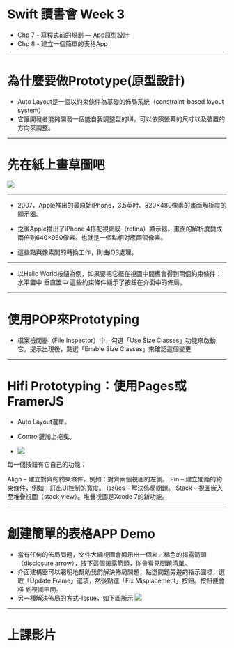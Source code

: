 # Swift 讀書會 Week 3
* Chp 7 - 寫程式前的規劃 — App原型設計
* Chp 8 - 建立一個簡單的表格App

---

# 為什麼要做Prototype(原型設計)

* Auto Layout是一個以約束條件為基礎的佈局系統（constraint-based layout system）
* 它讓開發者能夠開發一個能自我調整型的UI，可以依照螢幕的尺寸以及裝置的方向來調整。

---

# 先在紙上畫草圖吧
![](https://i.imgur.com/vlekyyd.png)

---

* 2007，Apple推出的最原始iPhone，3.5英吋、320×480像素的畫面解析度的顯示器。

* 之後Apple推出了iPhone 4搭配視網膜（retina）顯示器。畫面的解析度變成兩倍到640×960像素。也就是一個點相對應兩個像素。

* 這些點與像素間的轉換工作，則由iOS處理。

---

* 以Hello World按鈕為例，如果要把它擺在視圖中間應會得到兩個約束條件：
水平置中
垂直置中
這些約束條件顯示了按鈕在介面中的佈局。

---

# 使用POP來Prototyping
* 檔案檢閱器（File Inspector）中，勾選「Use Size Classes」功能來啟動它。提示出現後，點選「Enable Size Classes」來確認這個變更

---

# Hifi Prototyping：使用Pages或FramerJS

* Auto Layout選單。
* Control鍵加上拖曳。

* ![](https://i.imgur.com/6JZIm39.png)

每一個按鈕有它自己的功能：

Align – 建立對齊的約束條件，例如：對齊兩個視圖的左側。
Pin – 建立間距的約束條件，例如：訂出UI控制的寬度。
Issues – 解決佈局問題。
Stack – 視圖嵌入至堆疊視圖（stack view）。堆疊視圖是Xcode 7的新功能。

---

# 創建簡單的表格APP Demo

* 當有任何的佈局問題，文件大綱視圖會顯示出一個紅／橘色的揭露箭頭（disclosure arrow），按下這個揭露箭頭，你會看見問題清單。
* 介面建構器可以聰明地幫助我們解決佈局問題，點選問題旁邊的指示圖標，選取「Update Frame」選項，然後點選「Fix Misplacement」按鈕。按鈕便會移 到視圖中間。
* 另一種解決佈局的方式-Issue，如下圖所示
![](https://i.imgur.com/0glKXST.png)

---

# 上課影片






